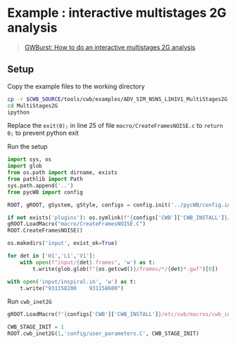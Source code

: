# Example : interactive multistages 2G analysis

> [GWBurst: How to do an interactive multistages 2G analysis](https://gwburst.gitlab.io/documentation/latest/html/faq.html#how-to-do-an-interactive-multistages-2g-analysis)


## Setup

Copy the example files to the working directory

```bash
cp -r $CWB_SOURCE/tools/cwb/examples/ADV_SIM_NSNS_L1H1V1_MultiStages2G  MultiStages2G
cd MultiStages2G
ipython
```

Replace the `exit(0);` in line 25 of file `macro/CreateFramesNOISE.c` to `return 0;` to prevent python exit

Run the setup

```python
import sys, os
import glob
from os.path import dirname, exists
from pathlib import Path
sys.path.append('..')
from pycWB import config

ROOT, gROOT, gSystem, gStyle, configs = config.init('../pycWB/config.ini')

if not exists('plugins'): os.symlink(f"{configs['CWB']['CWB_INSTALL']}/etc/cwb/plugins",'plugins')
gROOT.LoadMacro("macro/CreateFramesNOISE.C")
ROOT.CreateFramesNOISE()

os.makedirs('input', exist_ok=True)

for det in ['H1','L1','V1']:
	with open(f"input/{det}.frames", 'w') as t:
		t.write(glob.glob(f"{os.getcwd()}/frames/*/{det}*.gwf")[0])

with open('input/inspiral.in', 'w') as t:
	t.write("931158200    931158600")
```

Run `cwb_inet2G`

```python
gROOT.LoadMacro(f"{configs['CWB']['CWB_INSTALL']}/etc/cwb/macros/cwb_inet2G.C")

CWB_STAGE_INIT = 1
ROOT.cwb_inet2G(1,'config/user_parameters.C', CWB_STAGE_INIT)
```